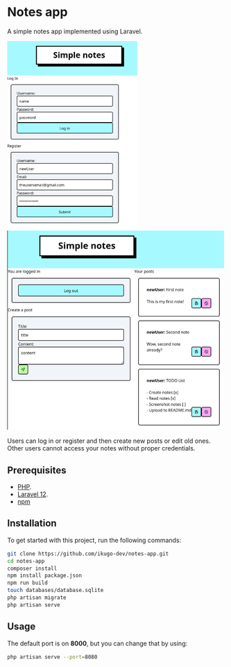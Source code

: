 # Notes app

A simple notes app implemented using Laravel.

<p float="left">
  <img src="/example1.png" width="300" />
  <img src="/example2.png" width="500" />
</p>

Users can log in or register and then create new posts or edit old ones.
Other users cannot access your notes without proper credentials.

## Prerequisites

- [PHP](https://www.php.net/downloads.php).
- [Laravel 12](https://laravel.com/docs/12.x/installation).
- [npm](https://docs.npmjs.com/downloading-and-installing-node-js-and-npm)

## Installation

To get started with this project, run the following commands:

```bash
git clone https://github.com/ikugo-dev/notes-app.git
cd notes-app
composer install
npm install package.json
npm run build
touch databases/database.sqlite
php artisan migrate
php artisan serve
```

## Usage

The default port is on **8000**, but you can change that by using:
```bash
php artisan serve --port=8080
```
